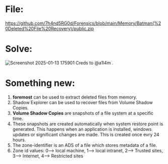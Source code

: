 # File:
https://github.com/7h4nd5RG0d/Forensics/blob/main/Memory/Batman(%20Deleted%20File%20Recovery)/public.zip  
# Solve:
![Screenshot 2025-01-13 175901](https://github.com/user-attachments/assets/7d40c7ad-fe34-44a6-a5cd-bd629ff54c4c)
Creds to @a1l4m .
# Something new:
1) **foremost** can be used to extract deleted files from memory.
2) Shadow Explorer can be used to recover files from Volume Shadow Copies.
3) **Volume Shadow Copies** are snapshots of a file system at a specific time.
4) These snapshots are created automatically when system restore point is generated. This happens when an application is installed, windows updates or significant changes are made. This is created once evry 24 hours.
5) The zone-identifier is an ADS of a file which stores metadata of a file.
6) Zone id values: 0--> local machine, 1--> local intranet, 2--> Trusted sites, 3--> Internet, 4--> Restricted sites 
